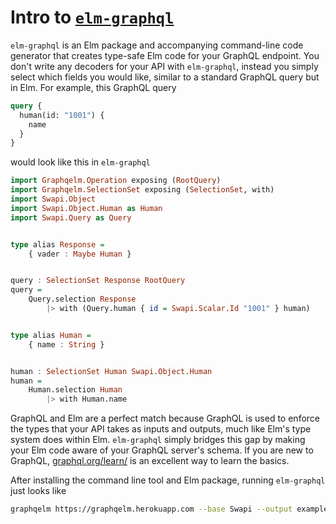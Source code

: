 # Intro to [`elm-graphql`](/package.elm-lang.org/packages/dillonkearns/graphqelm/latest)

`elm-graphql` is an Elm package and accompanying command-line code generator that creates type-safe Elm code for your GraphQL endpoint. You don't write any decoders for your API with `elm-graphql`, instead you simply select which fields you would like, similar to a standard GraphQL query but in Elm. For example, this GraphQL query

```graphql
query {
  human(id: "1001") {
    name
  }
}
```

would look like this in `elm-graphql`

```haskell
import Graphqelm.Operation exposing (RootQuery)
import Graphqelm.SelectionSet exposing (SelectionSet, with)
import Swapi.Object
import Swapi.Object.Human as Human
import Swapi.Query as Query


type alias Response =
    { vader : Maybe Human }


query : SelectionSet Response RootQuery
query =
    Query.selection Response
        |> with (Query.human { id = Swapi.Scalar.Id "1001" } human)


type alias Human =
    { name : String }


human : SelectionSet Human Swapi.Object.Human
human =
    Human.selection Human
        |> with Human.name
```

GraphQL and Elm are a perfect match because GraphQL is used to enforce the types that your API takes as inputs and outputs, much like Elm's type system does within Elm. `elm-graphql` simply bridges this gap by making your Elm code aware of your GraphQL server's schema. If you are new to GraphQL, [graphql.org/learn/](http://graphql.org/learn/) is an excellent way to learn the basics.

After installing the command line tool and Elm package, running `elm-graphql` just looks like

```bash
graphqelm https://graphqelm.herokuapp.com --base Swapi --output examples/src
```



